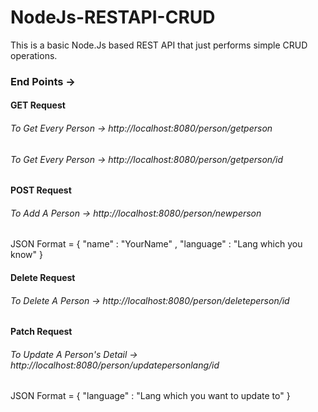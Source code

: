 # NodeJs-RESTAPI-CRUD
This is a basic Node.Js based REST API that just performs simple CRUD operations.

### End Points ->
   #### GET Request
   ###### To Get Every Person -> http://localhost:8080/person/getperson
   ###### To Get Every Person -> http://localhost:8080/person/getperson/id
   
   #### POST Request
   ###### To Add A Person -> http://localhost:8080/person/newperson
   JSON Format = {
                   "name" : "YourName" ,
                   "language" : "Lang which you know"
                   }
   
   #### Delete Request
   ###### To Delete A Person -> http://localhost:8080/person/deleteperson/id
   
   #### Patch Request
   ###### To Update A Person's Detail -> http://localhost:8080/person/updatepersonlang/id
   JSON Format = {
                   "language" : "Lang which you want to update to"
                   }
   
   

   
   


